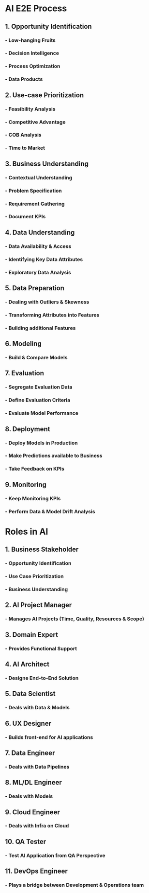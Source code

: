 # AI E2E Process

## 1. Opportunity Identification
### - Low-hanging Fruits
### - Decision Intelligence
### - Process Optimization
### - Data Products

## 2. Use-case Prioritization
### - Feasibility Analysis
### - Competitive Advantage
### - COB Analysis
### - Time to Market

## 3. Business Understanding
### - Contextual Understanding
### - Problem Specification
### - Requirement Gathering
### - Document KPIs

## 4. Data Understanding
### - Data Availability & Access
### - Identifying Key Data Attributes
### - Exploratory Data Analysis

## 5. Data Preparation
### - Dealing with Outliers & Skewness
### - Transforming Attributes into Features
### - Building additional Features

## 6. Modeling
### - Build & Compare Models

## 7. Evaluation
### - Segregate Evaluation Data
### - Define Evaluation Criteria
### - Evaluate Model Performance

## 8. Deployment
### - Deploy Models in Production
### - Make Predictions available to Business
### - Take Feedback on KPIs

## 9. Monitoring
### - Keep Monitoring KPIs
### - Perform Data & Model Drift Analysis

# Roles in AI

## 1. Business Stakeholder
### - Opportunity Identification
### - Use Case Prioritization
### - Business Understanding

## 2. AI Project Manager
### - Manages AI Projects (Time, Quality, Resources & Scope)

## 3. Domain Expert
### - Provides Functional Support

## 4. AI Architect
### - Designe End-to-End Solution

## 5. Data Scientist
### - Deals with Data & Models

## 6. UX Designer
### - Builds front-end for AI applications

## 7. Data Engineer
### - Deals with Data Pipelines

## 8. ML/DL Engineer
### - Deals with Models

## 9. Cloud Engineer
### - Deals with Infra on Cloud

## 10. QA Tester
### - Test AI Application from QA Perspective

## 11. DevOps Engineer
### - Plays a bridge between Development & Operations team
